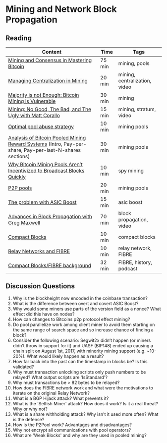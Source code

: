 # Mining and Network Block Propagation

## Reading

| Content                                                            | Time       | Tags                    |
|--------------------------------------------------------------------|------------|-------------------------|
[Mining and Consensus in Mastering Bitcoin](https://github.com/bitcoinbook/bitcoinbook/blob/f8b883dcd4e3d1b9adf40fed59b7e898fbd9241f/ch10.asciidoc) | 75 min | mining, pools |
[Managing Centralization in Mining](https://www.youtube.com/watch?v=IW2bjXQLnY0) | 20 min | mining, centralization, video |
[Majority is not Enough: Bitcoin Mining is Vulnerable](https://www.cs.cornell.edu/~ie53/publications/btcProcFC.pdf) | 30 min | mining |
[Mining: No Good, The Bad, and The Ugly with Matt Corallo](https://www.youtube.com/watch?v=k_z-FBAil6k) | 15 min | mining, stratum, video |
[Optimal pool abuse strategy](http://bitcoin.atspace.com/poolcheating.pdf) | 10 min | mining pools |
[Analysis of Bitcoin Pooled Mining Reward Systems](https://sites.cs.ucsb.edu/~rich/class/cs293b-cloud/papers/bitcoin-pool.pdf) (Intro, Pay-per-share, Pay-per-last-N-shares sections) | 30 min | mining pools |
[Why Bitcoin Mining Pools Aren’t Incentivized to Broadcast Blocks Quickly](https://bitcoinmagazine.com/articles/why-bitcoin-mining-pools-aren-t-incentivized-to-broadcast-blocks-quickly-1475249510/) | 10 min | spy mining |
[P2P pools](https://en.bitcoin.it/wiki/P2Pool) | 20 min | mining pools |
[The problem with ASIC Boost](http://www.mit.edu/~jlrubin//public/pdfs/Asicboost.pdf) | 15 min | asic boost |
[Advances in Block Propagation with Greg Maxwell](https://www.youtube.com/watch?v=EHIuuKCm53o) | 70 min | block propagation, video |
[Compact Blocks](https://bitcoincore.org/en/2016/06/07/compact-blocks-faq/) | 10 min | compact blocks |
[Relay Networks and FIBRE](https://bluematt.bitcoin.ninja/2016/07/07/relay-networks/) | 10 min | relay network, FIBRE |
[Compact Blocks/FIBRE background](https://podcast.chaincode.com/2020/03/12/matt-corallo-6.html) | 32 min | FIBRE, history, podcast |

## Discussion Questions

1. Why is the blockheight now encoded in the coinbase transaction?
1. What is the difference between overt and covert ASIC Boost?
1. Why would some miners use parts of the version field as a nonce? What effect did this have on nodes?
1. How can changes to Bitcoins p2p protocol effect mining?
1. Do pool parallelize work among client miner to avoid them starting on the same range of search space and so increase chance of finding a block?
1. Consider the following scenario: Segwit2x didn’t happen (or miners didn’t throw in support for it) and UASF (BIP148) ended up causing a chain split on August 1st, 2017, with minority mining support (e.g. ~10-20%). What would likely happen as a result?
1. How far back into the past can the timestamp in blocks be? Is this validated?
1. Why must transaction unlocking scripts only push numbers to be relayed? What output scripts are 'IsStandard'?
1. Why must transactions be > 82 bytes to be relayed?
1. How does the FIBRE network work and what were the motivations to iterate on the original Relay Network?
1. What is a BGP Hijack attack? What prevents it?
1. What is the 'Selfish Miner' attack? How does it work? Is it a real threat? Why or why not?
1. What is a share withholding attack? Why isn't it used more often? What is the defense?
1. How is the P2Pool work? Advantages and disadvantages?
1. Why not encrypt all communications with pool operators?
1. What are 'Weak Blocks' and why are they used in pooled mining?
